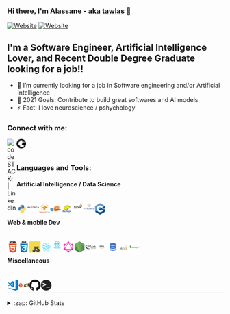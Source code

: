 ### Hi there, I'm Alassane - aka [tawlas][website] 👋

[![Website](https://img.shields.io/website?label=Portfolio%20Website&style=for-the-badge&url=https%3A%2F%2Ftawlas.github.io%2Fportfolio-react-app)][website]
[![Website](https://img.shields.io/website?label=Linkedin&style=for-the-badge&url=https%3A%2F%2Ftawlas.github.io%2Fportfolio-react-app)][linkedin]

## I'm a Software Engineer, Artificial Intelligence Lover, and Recent Double Degree Graduate looking for a job!!

- 🌱 I’m currently looking for a job in Software engineering and/or Artificial Intelligence
- 🥅 2021 Goals: Contribute to build great softwares and AI models
- ⚡ Fact: I love neuroscience / pshychology

### Connect with me:

[<img align="left" alt="codeSTACKr | LinkedIn" width="22px" src="https://cdn.jsdelivr.net/npm/simple-icons@v3/icons/linkedin.svg" />][linkedin]
[<img align="left" alt="codeSTACKr.com" width="22px" src="https://raw.githubusercontent.com/iconic/open-iconic/master/svg/globe.svg" />][website]
<br />
<br />

### Languages and Tools:

#### Artificial Intelligence / Data Science
<br />

<img align="left" alt="Python" width="26px" src="https://raw.githubusercontent.com/github/explore/80688e429a7d4ef2fca1e82350fe8e3517d3494d/topics/python/python.png" />
<img align="left" alt="Pytorch" width="26px" src="https://raw.githubusercontent.com/tawlas/files/master/logo/pytorch.png" />
<img align="left" alt="Tensorflow" width="26px" src="https://raw.githubusercontent.com/github/explore/80688e429a7d4ef2fca1e82350fe8e3517d3494d/topics/tensorflow/tensorflow.png" />
<img align="left" alt="Scikit-Learn" width="26px" src="https://raw.githubusercontent.com/github/explore/80688e429a7d4ef2fca1e82350fe8e3517d3494d/topics/scikit-learn/scikit-learn.png" />
<img align="left" alt="Hadoop" width="26px" src="https://raw.githubusercontent.com/tawlas/files/master/logo/hadoop.png" />
<img align="left" alt="Spark" width="26px" src="https://raw.githubusercontent.com/tawlas/files/master/logo/spark.png" />
<img align="left" alt="Tableau" width="26px" src="https://raw.githubusercontent.com/tawlas/files/master/logo/tableau.png" />
<img align="left" alt="C++" width="26px" src="https://raw.githubusercontent.com/github/explore/80688e429a7d4ef2fca1e82350fe8e3517d3494d/topics/cpp/cpp.png" />

<br />

#### Web & mobile Dev

<br />

<img align="left" alt="HTML5" width="26px" src="https://raw.githubusercontent.com/github/explore/80688e429a7d4ef2fca1e82350fe8e3517d3494d/topics/html/html.png" />
<img align="left" alt="CSS3" width="26px" src="https://raw.githubusercontent.com/github/explore/80688e429a7d4ef2fca1e82350fe8e3517d3494d/topics/css/css.png" />
<img align="left" alt="JavaScript" width="26px" src="https://raw.githubusercontent.com/github/explore/80688e429a7d4ef2fca1e82350fe8e3517d3494d/topics/javascript/javascript.png" />
<img align="left" alt="React" width="26px" src="https://raw.githubusercontent.com/github/explore/80688e429a7d4ef2fca1e82350fe8e3517d3494d/topics/react/react.png" />
<img align="left" alt="React-Native" width="26px" src="https://raw.githubusercontent.com/tawlas/files/master/logo/react-native.png" />
<img align="left" alt="GraphQL" width="26px" src="https://raw.githubusercontent.com/github/explore/80688e429a7d4ef2fca1e82350fe8e3517d3494d/topics/graphql/graphql.png" />
<img align="left" alt="Node.js" width="26px" src="https://raw.githubusercontent.com/github/explore/80688e429a7d4ef2fca1e82350fe8e3517d3494d/topics/nodejs/nodejs.png" />
<img align="left" alt="Flask" width="26px" src="https://raw.githubusercontent.com/github/explore/80688e429a7d4ef2fca1e82350fe8e3517d3494d/topics/flask/flask.png" />
<img align="left" alt="AWS" width="26px" src="https://raw.githubusercontent.com/tawlas/files/master/logo/aws.png" />
<img align="left" alt="SQL" width="26px" src="https://raw.githubusercontent.com/github/explore/80688e429a7d4ef2fca1e82350fe8e3517d3494d/topics/sql/sql.png" />
<img align="left" alt="MySQL" width="26px" src="https://raw.githubusercontent.com/github/explore/80688e429a7d4ef2fca1e82350fe8e3517d3494d/topics/mysql/mysql.png" />
<img align="left" alt="MongoDB" width="26px" src="https://raw.githubusercontent.com/github/explore/80688e429a7d4ef2fca1e82350fe8e3517d3494d/topics/mongodb/mongodb.png" />
<br />

#### Miscellaneous

<br />
<img align="left" alt="Visual Studio Code" width="26px" src="https://raw.githubusercontent.com/github/explore/80688e429a7d4ef2fca1e82350fe8e3517d3494d/topics/visual-studio-code/visual-studio-code.png" />
<img align="left" alt="Git" width="26px" src="https://raw.githubusercontent.com/github/explore/80688e429a7d4ef2fca1e82350fe8e3517d3494d/topics/git/git.png" />
<img align="left" alt="GitHub" width="26px" src="https://raw.githubusercontent.com/github/explore/78df643247d429f6cc873026c0622819ad797942/topics/github/github.png" />
<img align="left" alt="Terminal" width="26px" src="https://raw.githubusercontent.com/github/explore/80688e429a7d4ef2fca1e82350fe8e3517d3494d/topics/terminal/terminal.png" />
<br />

---

<details>
  <summary>:zap: GitHub Stats</summary>

  <img align="left" alt="tawlas's GitHub Stats" src="https://github-readme-stats-codestackr.vercel.app/api?username=tawlas&show_icons=true&hide_border=true" />

</details>

[website]: https://tawlas.github.io/portfolio-react-app
[linkedin]: https://www.linkedin.com/in/alassanemamadouwatt
